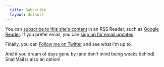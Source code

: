 ```yaml
---
  title: Subscribe
  layout: default
---
```


You can [subscribe to this site's content][subscribe] in an RSS Reader, such as [Google Reader][reader]. If you prefer email, you can [sign up for email updates][email].

Finally, you can [Follow me on Twitter][twitter] and see what I'm up to.



And if you dream of days gone by (and don't mind being weeks behind) SnailMail is also an option!

[subscribe]: http://feeds.feedburner.com/UserObsessed
[reader]:    http://reader.google.com
[reeder]:    http://reederapp.com/
[twitter]:   http://twitter.com/Robert_Birnie
[email]:     http://feedburner.google.com/fb/a/mailverify?uri=UserObsessed&loc=en_US
